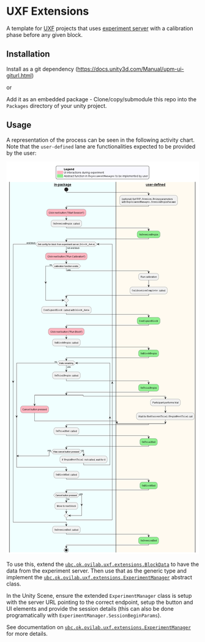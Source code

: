 # UXF Extensions
A template for [UXF](https://github.com/immersivecognition/unity-experiment-framework) projects that uses [experiment server](https://github.com/ahmed-shariff/experiment_server) with a calibration phase before any given block.

## Installation
Install as a git dependency (https://docs.unity3d.com/Manual/upm-ui-giturl.html)

or

Add it as an embedded package - Clone/copy/submodule this repo into the `Packages` directory of your unity project.

## Usage

A representation of the process can be seen in the following activity chart. Note that the `user-defined` lane are functionalities expected to be provided by the user:

![Activity chart](Docs~/activity_chart.png)

To use this, extend the [`ubc.ok.ovilab.uxf.extensions.BlockData`](Assets/Scripts/BlockData.cs) to have the data from the experiment server. Then use that as the generic type and implement the [`ubc.ok.ovilab.uxf.extensions.ExperimentManager`](Assets/Scripts/ExperimentManager.cs) abstract class.

In the Unity Scene, ensure the extended `ExperimentManager` class is setup with the server URL pointing to the correct endpoint, setup the button and UI elements and provide the session details (this can also be done programatically with `ExperimentManager.SessionBeginParams`).

See documentation on [`ubc.ok.ovilab.uxf.extensions.ExperimentManager`](Assets/Scripts/ExperimentManager.cs) for more details.
